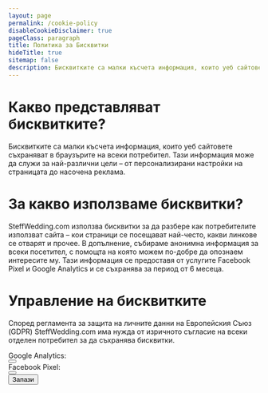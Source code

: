 ```yaml
---
layout: page
permalink: /cookie-policy
disableCookieDisclaimer: true
pageClass: paragraph
title: Политика за Бисквитки
hideTitle: true
sitemap: false
description: Бисквитките са малки късчета информация, които уеб сайтовете съхраняват в браузърите на всеки потребител
---
```


# Какво представляват бисквитките?
Бисквитките са малки късчета информация, които уеб сайтовете съхраняват в браузърите на всеки потребител. Тази информация може да служи за най-различни цели – от персонализирани настройки на страницата до насочена реклама.

# За какво използваме бисквитки?
SteffWedding.com използва бисквитки за да разбере как потребителите използват сайта – кои страници се посещават най-често, какви линкове се отварят и прочее. В допълнение, събираме анонимна информация за всеки посетител, с помощта на която можем по-добре да опознаем интересите му. Тази информация се предоставя от услугите Facebook Pixel и Google Analytics и се съхранява за период от 6 месеца.

# Управление на бисквитките
Според регламента за защита на личните данни на Европейския Съюз (GDPR) SteffWedding.com има нужда от изричното съгласие на всеки отделен потребител за да съхранява бисквитки.

<div class="vbox center">
  <div class="vbox" style="align-items: center">
    <div class="hbox" style="width: 12rem; justify-content: right">
      <div class="text">Google Analytics:</div>
      <button id="manage-ga-cookies" class="toggle" onclick="this.dataset.active = this.dataset.active === 't' ? 'f' : 't'"></button>
    </div>
    <div class="hbox" style="width: 12rem; justify-content: right">
      <div class="text">Facebook Pixel:</div>
      <button id="manage-fbp-cookies" class="toggle" onclick="this.dataset.active = this.dataset.active === 't' ? 'f' : 't'"></button>
    </div>
    <button id="save-cookies" class="button">Запази</button>
  </div>
</div>

<script>
  const gaCookiesButton = document.getElementById('manage-ga-cookies');
  const fbpCookiesButton = document.getElementById('manage-fbp-cookies');
  const saveCookiesButton = document.getElementById('save-cookies');

  const settings = getCookieSettings();
  gaCookiesButton.dataset.active = settings.gtag ? 't' : 'f';
  fbpCookiesButton.dataset.active = settings.fbp ? 't' : 'f';

  saveCookiesButton.addEventListener('click', () => {
    setAnalyticsSettings(
      fbpCookiesButton.dataset.active === 't',
      gaCookiesButton.dataset.active === 't'
    );
  });
</script>
